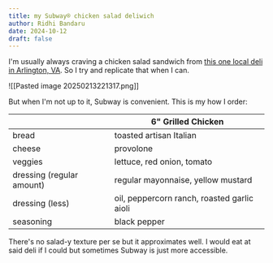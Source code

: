 ```yaml
---
title: my Subway® chicken salad deliwich
author: Ridhi Bandaru
date: 2024-10-12
draft: false
---
```

I'm usually always craving a chicken salad sandwich from [this one local deli in Arlington, VA](https://www.google.com/maps/place/Euro+Market+%26+Cafe/@38.8912919,-77.0861325,15z/data=!4m6!3m5!1s0x89b7b689e28ad2d7:0x69272a189440f6db!8m2!3d38.8912919!4d-77.0861325!16s%2Fg%2F1v6qjhx5?entry=ttu&g_ep=EgoyMDI0MTAwOS4wIKXMDSoASAFQAw%3D%3D). So I try and replicate that when I can.


![[Pasted image 20250213221317.png]]


But when I'm not up to it, Subway is convenient. This is my how I order:

|                           | 6" Grilled Chicken                          |
| ------------------------- | ------------------------------------------- |
| bread                     | toasted artisan Italian                     |
| cheese                    | provolone                                   |
| veggies                   | lettuce, red onion, tomato                  |
| dressing (regular amount) | regular mayonnaise, yellow mustard          |
| dressing (less)           | oil, peppercorn ranch, roasted garlic aioli |
| seasoning                 | black pepper                                |

There's no salad-y texture per se but it approximates well. I would eat at said deli if I could but sometimes Subway is just more accessible.

